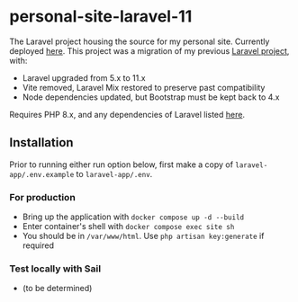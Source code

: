 # personal-site-laravel-11
The Laravel project housing the source for my personal site. Currently deployed [here](https://www.deniswong.ca).
This project was a migration of my previous [Laravel project](https://github.com/advicepyro/personal-site), with:
- Laravel upgraded from 5.x to 11.x
- Vite removed, Laravel Mix restored to preserve past compatibility
- Node dependencies updated, but Bootstrap must be kept back to 4.x

Requires PHP 8.x, and any dependencies of Laravel listed [here](https://laravel.com/docs/master#installation). 

## Installation

Prior to running either run option below, first make a copy of `laravel-app/.env.example` to `laravel-app/.env`.

### For production
- Bring up the application with `docker compose up -d --build`
- Enter container's shell with `docker compose exec site sh`
- You should be in `/var/www/html`. Use `php artisan key:generate` if required

### Test locally with Sail
- (to be determined)
